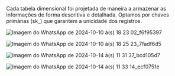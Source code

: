 Cada tabela dimensional foi
projetada de maneira a armazenar as informações de forma descritiva e
detalhada. Optamos por chaves primárias (sk\_) que garantem a
unicidade dos registros.

![Imagem do WhatsApp de 2024-10-10 à(s) 18 23 02_f6f95397](https://github.com/user-attachments/assets/783d883b-2363-4241-9499-15414f9085d0)

![Imagem do WhatsApp de 2024-10-10 à(s) 18 25 23_7fadf6d5](https://github.com/user-attachments/assets/306468ce-dcc7-4e4f-a512-020b4b8c39d6)

![Imagem do WhatsApp de 2024-10-14 à(s) 11 31 37_bcd105d7](https://github.com/user-attachments/assets/a4063946-40e1-4c05-94ab-ef02b3e2cd7a)

![Imagem do WhatsApp de 2024-10-14 à(s) 11 33 14_ecf0751e](https://github.com/user-attachments/assets/7825c38b-ea64-4a06-99d5-de7c56600106)





